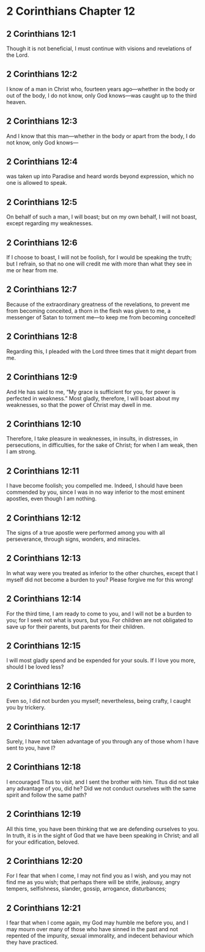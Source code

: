 # 2 Corinthians Chapter 12

## 2 Corinthians 12:1

Though it is not beneficial, I must continue with visions and revelations of the Lord.

## 2 Corinthians 12:2

I know of a man in Christ who, fourteen years ago—whether in the body or out of the body, I do not know, only God knows—was caught up to the third heaven.

## 2 Corinthians 12:3

And I know that this man—whether in the body or apart from the body, I do not know, only God knows—

## 2 Corinthians 12:4

was taken up into Paradise and heard words beyond expression, which no one is allowed to speak.

## 2 Corinthians 12:5

On behalf of such a man, I will boast; but on my own behalf, I will not boast, except regarding my weaknesses.

## 2 Corinthians 12:6

If I choose to boast, I will not be foolish, for I would be speaking the truth; but I refrain, so that no one will credit me with more than what they see in me or hear from me.

## 2 Corinthians 12:7

Because of the extraordinary greatness of the revelations, to prevent me from becoming conceited, a thorn in the flesh was given to me, a messenger of Satan to torment me—to keep me from becoming conceited!

## 2 Corinthians 12:8

Regarding this, I pleaded with the Lord three times that it might depart from me.

## 2 Corinthians 12:9

And He has said to me, “My grace is sufficient for you, for power is perfected in weakness.” Most gladly, therefore, I will boast about my weaknesses, so that the power of Christ may dwell in me.

## 2 Corinthians 12:10

Therefore, I take pleasure in weaknesses, in insults, in distresses, in persecutions, in difficulties, for the sake of Christ; for when I am weak, then I am strong.

## 2 Corinthians 12:11

I have become foolish; you compelled me. Indeed, I should have been commended by you, since I was in no way inferior to the most eminent apostles, even though I am nothing.

## 2 Corinthians 12:12

The signs of a true apostle were performed among you with all perseverance, through signs, wonders, and miracles.

## 2 Corinthians 12:13

In what way were you treated as inferior to the other churches, except that I myself did not become a burden to you? Please forgive me for this wrong!

## 2 Corinthians 12:14

For the third time, I am ready to come to you, and I will not be a burden to you; for I seek not what is yours, but you. For children are not obligated to save up for their parents, but parents for their children.

## 2 Corinthians 12:15

I will most gladly spend and be expended for your souls. If I love you more, should I be loved less?

## 2 Corinthians 12:16

Even so, I did not burden you myself; nevertheless, being crafty, I caught you by trickery.

## 2 Corinthians 12:17

Surely, I have not taken advantage of you through any of those whom I have sent to you, have I?

## 2 Corinthians 12:18

I encouraged Titus to visit, and I sent the brother with him. Titus did not take any advantage of you, did he? Did we not conduct ourselves with the same spirit and follow the same path?

## 2 Corinthians 12:19

All this time, you have been thinking that we are defending ourselves to you. In truth, it is in the sight of God that we have been speaking in Christ; and all for your edification, beloved.

## 2 Corinthians 12:20

For I fear that when I come, I may not find you as I wish, and you may not find me as you wish; that perhaps there will be strife, jealousy, angry tempers, selfishness, slander, gossip, arrogance, disturbances;

## 2 Corinthians 12:21

I fear that when I come again, my God may humble me before you, and I may mourn over many of those who have sinned in the past and not repented of the impurity, sexual immorality, and indecent behaviour which they have practiced.
